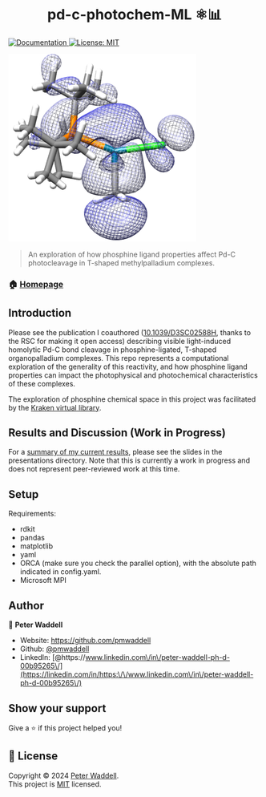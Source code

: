 <h1 align="center">pd-c-photochem-ML ⚛️📊</h1>
<p>
  <a href="https://readthedocs.org/projects/ligands-ml/" target="_blank">
    <img alt="Documentation" src="https://img.shields.io/badge/documentation-yes-brightgreen.svg" />
  </a>
  <a href="https://www.mit.edu/~amini/LICENSE.md" target="_blank">
    <img alt="License: MIT" src="https://img.shields.io/badge/License-MIT-yellow.svg" />
  </a>

</p>

![logo](logo.PNG)

> An exploration of how phosphine ligand properties affect Pd-C photocleavage in T-shaped methylpalladium complexes.

### 🏠 [Homepage](https://github.com/pmwaddell/ligands-ML)

## Introduction

Please see the publication I coauthored ([10.1039/D3SC02588H](https://doi.org/10.1039/D3SC02588H), thanks to the RSC 
for making it open access) describing visible light-induced homolytic Pd-C bond cleavage in phosphine-ligated, T-shaped 
organopalladium complexes. This repo represents a computational exploration of the generality of this reactivity, and 
how phosphine ligand properties can impact the photophysical and photochemical characteristics of these complexes.

The exploration of phosphine chemical space in this project was facilitated by the 
[Kraken virtual library](https://descriptor-libraries.molssi.org/kraken/).

## Results and Discussion (Work in Progress)

For a [summary of my current results](presentations/pd-c-photochem-ML_slides.pdf), please see the slides in the presentations directory. Note that this is currently a 
work in progress and does not represent peer-reviewed work at this time. 

## Setup

Requirements:

* rdkit
* pandas
* matplotlib
* yaml
* ORCA (make sure you check the parallel option), with the absolute path indicated in config.yaml.
* Microsoft MPI





## Author

👤 **Peter Waddell**

* Website: https://github.com/pmwaddell
* Github: [@pmwaddell](https://github.com/pmwaddell)
* LinkedIn: [@https:\/\/www.linkedin.com\/in\/peter-waddell-ph-d-00b95265\/](https://linkedin.com/in/https:\/\/www.linkedin.com\/in\/peter-waddell-ph-d-00b95265\/)

## Show your support

Give a ⭐️ if this project helped you!

## 📝 License

Copyright © 2024 [Peter Waddell](https://github.com/pmwaddell).<br />
This project is [MIT](https://www.mit.edu/~amini/LICENSE.md) licensed.
